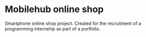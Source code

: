 
# Mobilehub online shop

Smartphone online shop project.
Created for the recruitment of a programming internship as part of a portfolio.